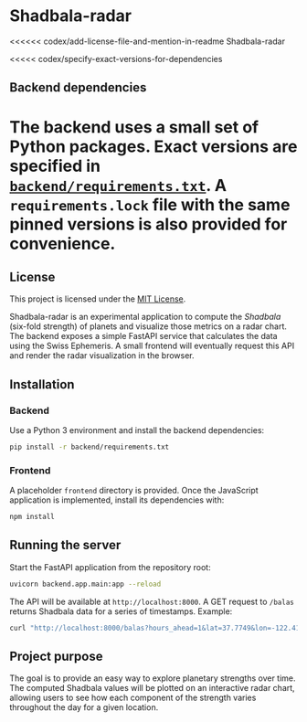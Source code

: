 # Shadbala-radar
<<<<<< codex/add-license-file-and-mention-in-readme
Shadbala-radar

<<<<< codex/specify-exact-versions-for-dependencies
## Backend dependencies

The backend uses a small set of Python packages. Exact versions are
specified in [`backend/requirements.txt`](backend/requirements.txt). A
`requirements.lock` file with the same pinned versions is also provided
for convenience.
=======
## License
This project is licensed under the [MIT License](LICENSE).

Shadbala-radar is an experimental application to compute the *Shadbala* (six-fold strength) of planets and visualize those metrics on a radar chart. The backend exposes a simple FastAPI service that calculates the data using the Swiss Ephemeris. A small frontend will eventually request this API and render the radar visualization in the browser.

## Installation

### Backend

Use a Python 3 environment and install the backend dependencies:

```bash
pip install -r backend/requirements.txt
```

### Frontend

A placeholder `frontend` directory is provided. Once the JavaScript application is implemented, install its dependencies with:

```bash
npm install
```

## Running the server

Start the FastAPI application from the repository root:

```bash
uvicorn backend.app.main:app --reload
```

The API will be available at `http://localhost:8000`. A GET request to `/balas` returns Shadbala data for a series of timestamps. Example:

```bash
curl "http://localhost:8000/balas?hours_ahead=1&lat=37.7749&lon=-122.4194"
```

## Project purpose

The goal is to provide an easy way to explore planetary strengths over time. The computed Shadbala values will be plotted on an interactive radar chart, allowing users to see how each component of the strength varies throughout the day for a given location.
